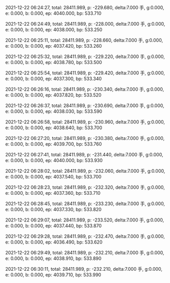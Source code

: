 2021-12-22 06:24:27, total: 28411.989, p: -229.680, delta:7.000 手, g:0.000, e: 0.000, b: 0.000, ep: 4040.000, bp: 533.710

2021-12-22 06:24:49, total: 28411.989, p: -228.000, delta:7.000 手, g:0.000, e: 0.000, b: 0.000, ep: 4038.000, bp: 533.250

2021-12-22 06:25:11, total: 28411.989, p: -228.660, delta:7.000 手, g:0.000, e: 0.000, b: 0.000, ep: 4037.420, bp: 533.260

2021-12-22 06:25:32, total: 28411.989, p: -229.220, delta:7.000 手, g:0.000, e: 0.000, b: 0.000, ep: 4038.780, bp: 533.500

2021-12-22 06:25:54, total: 28411.989, p: -229.420, delta:7.000 手, g:0.000, e: 0.000, b: 0.000, ep: 4037.300, bp: 533.340

2021-12-22 06:26:16, total: 28411.989, p: -230.340, delta:7.000 手, g:0.000, e: 0.000, b: 0.000, ep: 4037.820, bp: 533.520

2021-12-22 06:26:37, total: 28411.989, p: -230.690, delta:7.000 手, g:0.000, e: 0.000, b: 0.000, ep: 4038.030, bp: 533.590

2021-12-22 06:26:58, total: 28411.989, p: -230.960, delta:7.000 手, g:0.000, e: 0.000, b: 0.000, ep: 4038.640, bp: 533.700

2021-12-22 06:27:20, total: 28411.989, p: -230.380, delta:7.000 手, g:0.000, e: 0.000, b: 0.000, ep: 4039.700, bp: 533.760

2021-12-22 06:27:41, total: 28411.989, p: -231.440, delta:7.000 手, g:0.000, e: 0.000, b: 0.000, ep: 4040.000, bp: 533.930

2021-12-22 06:28:02, total: 28411.989, p: -232.060, delta:7.000 手, g:0.000, e: 0.000, b: 0.000, ep: 4037.540, bp: 533.700

2021-12-22 06:28:23, total: 28411.989, p: -232.320, delta:7.000 手, g:0.000, e: 0.000, b: 0.000, ep: 4037.360, bp: 533.710

2021-12-22 06:28:45, total: 28411.989, p: -233.230, delta:7.000 手, g:0.000, e: 0.000, b: 0.000, ep: 4037.330, bp: 533.820

2021-12-22 06:29:07, total: 28411.989, p: -233.520, delta:7.000 手, g:0.000, e: 0.000, b: 0.000, ep: 4037.440, bp: 533.870

2021-12-22 06:29:28, total: 28411.989, p: -232.470, delta:7.000 手, g:0.000, e: 0.000, b: 0.000, ep: 4036.490, bp: 533.620

2021-12-22 06:29:49, total: 28411.989, p: -232.210, delta:7.000 手, g:0.000, e: 0.000, b: 0.000, ep: 4038.910, bp: 533.890

2021-12-22 06:30:11, total: 28411.989, p: -232.210, delta:7.000 手, g:0.000, e: 0.000, b: 0.000, ep: 4039.710, bp: 533.990